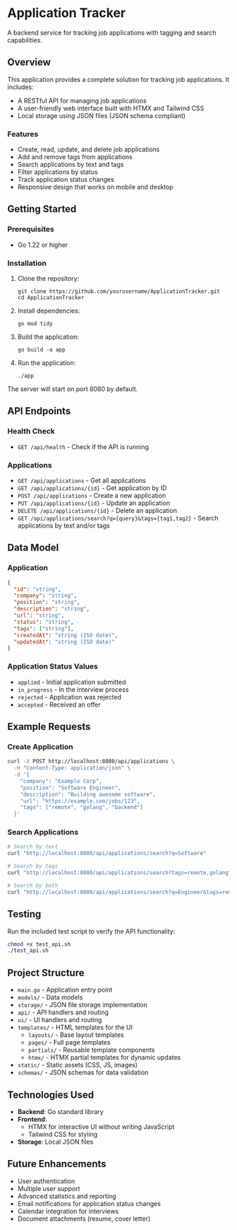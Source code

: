# Application Tracker

A backend service for tracking job applications with tagging and search capabilities.

## Overview

This application provides a complete solution for tracking job applications. It includes:

- A RESTful API for managing job applications
- A user-friendly web interface built with HTMX and Tailwind CSS
- Local storage using JSON files (JSON schema compliant)

### Features

- Create, read, update, and delete job applications
- Add and remove tags from applications
- Search applications by text and tags
- Filter applications by status
- Track application status changes
- Responsive design that works on mobile and desktop

## Getting Started

### Prerequisites

- Go 1.22 or higher

### Installation

1. Clone the repository:
   ```
   git clone https://github.com/yourusername/ApplicationTracker.git
   cd ApplicationTracker
   ```

2. Install dependencies:
   ```
   go mod tidy
   ```

3. Build the application:
   ```
   go build -o app
   ```

4. Run the application:
   ```
   ./app
   ```

The server will start on port 8080 by default.

## API Endpoints

### Health Check

- `GET /api/health` - Check if the API is running

### Applications

- `GET /api/applications` - Get all applications
- `GET /api/applications/{id}` - Get application by ID
- `POST /api/applications` - Create a new application
- `PUT /api/applications/{id}` - Update an application
- `DELETE /api/applications/{id}` - Delete an application
- `GET /api/applications/search?q={query}&tags={tag1,tag2}` - Search applications by text and/or tags

## Data Model

### Application

```json
{
  "id": "string",
  "company": "string",
  "position": "string",
  "description": "string",
  "url": "string",
  "status": "string",
  "tags": ["string"],
  "createdAt": "string (ISO date)",
  "updatedAt": "string (ISO date)"
}
```

### Application Status Values

- `applied` - Initial application submitted
- `in_progress` - In the interview process
- `rejected` - Application was rejected
- `accepted` - Received an offer

## Example Requests

### Create Application

```bash
curl -X POST http://localhost:8080/api/applications \
  -H "Content-Type: application/json" \
  -d '{
    "company": "Example Corp",
    "position": "Software Engineer",
    "description": "Building awesome software",
    "url": "https://example.com/jobs/123",
    "tags": ["remote", "golang", "backend"]
  }'
```

### Search Applications

```bash
# Search by text
curl "http://localhost:8080/api/applications/search?q=Software"

# Search by tags
curl "http://localhost:8080/api/applications/search?tags=remote,golang"

# Search by both
curl "http://localhost:8080/api/applications/search?q=Engineer&tags=remote"
```

## Testing

Run the included test script to verify the API functionality:

```bash
chmod +x test_api.sh
./test_api.sh
```

## Project Structure

- `main.go` - Application entry point
- `models/` - Data models
- `storage/` - JSON file storage implementation
- `api/` - API handlers and routing
- `ui/` - UI handlers and routing
- `templates/` - HTML templates for the UI
  - `layouts/` - Base layout templates
  - `pages/` - Full page templates
  - `partials/` - Reusable template components
  - `htmx/` - HTMX partial templates for dynamic updates
- `static/` - Static assets (CSS, JS, images)
- `schemas/` - JSON schemas for data validation

## Technologies Used

- **Backend**: Go standard library
- **Frontend**: 
  - HTMX for interactive UI without writing JavaScript
  - Tailwind CSS for styling
- **Storage**: Local JSON files

## Future Enhancements

- User authentication
- Multiple user support
- Advanced statistics and reporting
- Email notifications for application status changes
- Calendar integration for interviews
- Document attachments (resume, cover letter)
